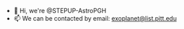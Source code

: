 - 👋 Hi, we're @STEPUP-AstroPGH
- 📫 We can be contacted by email: exoplanet@list.pitt.edu

<!---
STEPUP-AstroPGH/STEPUP-AstroPGH is a ✨ special ✨ repository because its `README.md` (this file) appears on your GitHub profile.
You can click the Preview link to take a look at your changes.
--->
